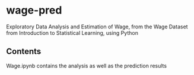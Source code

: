 # wage-pred
Exploratory Data Analysis and Estimation of Wage, from the Wage Dataset from Introduction to Statistical Learning, using Python

## Contents
Wage.ipynb contains the analysis as well as the prediction results
